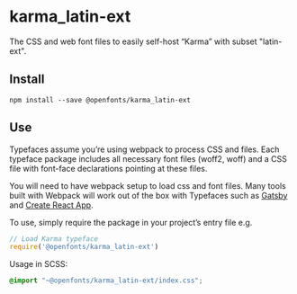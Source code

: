 
# karma_latin-ext

The CSS and web font files to easily self-host “Karma” with subset "latin-ext".

## Install

`npm install --save @openfonts/karma_latin-ext`

## Use

Typefaces assume you’re using webpack to process CSS and files. Each typeface
package includes all necessary font files (woff2, woff) and a CSS file with
font-face declarations pointing at these files.

You will need to have webpack setup to load css and font files. Many tools built
with Webpack will work out of the box with Typefaces such as [Gatsby](https://github.com/gatsbyjs/gatsby)
and [Create React App](https://github.com/facebookincubator/create-react-app).

To use, simply require the package in your project’s entry file e.g.

```javascript
// Load Karma typeface
require('@openfonts/karma_latin-ext')
```

Usage in SCSS:
```scss
@import "~@openfonts/karma_latin-ext/index.css";
```
